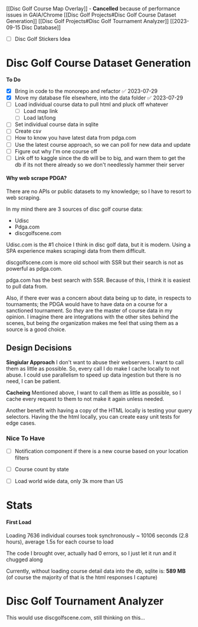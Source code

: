 [[Disc Golf Course Map Overlay]] - **Cancelled** because of performance issues in GAIA/Chrome
[[Disc Golf Projects#Disc Golf Course Dataset Generation]]
[[Disc Golf Projects#Disc Golf Tournament Analyzer]]
[[2023-09-15 Disc Database]]
- [ ] Disc Golf Stickers Idea

# Disc Golf Course Dataset Generation

**To Do**
- [x] Bring in code to the monorepo and refactor ✅ 2023-07-29
- [x] Move my database file elsewhere, into the data folder ✅ 2023-07-29
- [ ] Load individual course data to pull html and pluck off whatever
	- [ ] Load map link
	- [ ] Load lat/long
- [ ] Set individual course data in sqlite
- [ ] Create csv
- [ ] How to know you have latest data from pdga.com
- [ ] Use the latest course approach, so we can poll for new data and update
- [ ] Figure out why I'm one course off
- [ ] Link off to kaggle since the db will be to big, and warn them to get the db if its not there already so we don't needlessly hammer their server

#### Why web scrape PDGA?

There are no APIs or public datasets to my knowledge; so I have to resort to web scraping.

In my mind there are 3 sources of disc golf course data:
- Udisc
- Pdga.com
- discgolfscene.com

Udisc.com is the #1 choice I think in disc golf data, but it is modern. Using a SPA experience makes scrapingi data from them difficult.

discgolfscene.com is more old school with SSR but their search is not as powerful as pdga.com.

pdga.com has the best search with SSR. Because of this, I think it is easiest to pull data from.

Also, if there ever was a concern about data being up to date, in respects to tournaments; the PDGA would have to have data on a course for a sanctioned tournament. So *they* are the master of course data in my opinion. I imagine there are integrations with the other sites behind the scenes, but being *the* organization makes me feel that using them as a source is a good choice.

## Design Decisions

**Singiular Approach**
I don't want to abuse their webservers. I want to call them as little as possible. So, every call I do make I cache locally to not abuse. I could use parallelism to speed up data ingestion but there is no need, I can be patient.

**Cacheing**
Mentioned above, I want to call them as little as possible, so I cache every request to them to not make it again unless needed.

Another benefit with having a copy of the HTML locally is testing your query selectors. Having the the html locally, you can create easy unit tests for edge cases.



### Nice To Have
- [ ] Notification component if there is a new course based on your location filters
- [ ] Course count by state
- [ ] Load world wide data, only 3k more than US


# Stats

#### First Load
Loading 7636 individual courses took synchronously ~ 10106 seconds (2.8 hours), average 1.5s for each course to load

The code I brought over, actually had 0 errors, so I just let it run and it chugged along

Currently, without loading course detail data into the db, sqlite is: **589 MB** (of course the majority of that is the html responses I capture)


# Disc Golf Tournament Analyzer

This would use discgolfscene.com, still thinking on this...